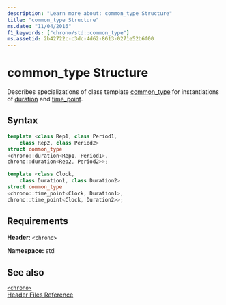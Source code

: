```yaml
---
description: "Learn more about: common_type Structure"
title: "common_type Structure"
ms.date: "11/04/2016"
f1_keywords: ["chrono/std::common_type"]
ms.assetid: 2b42722c-c3dc-4d62-8613-0271e52b6f00
---
```

# common_type Structure

Describes specializations of class template [common_type](../standard-library/common-type-class.md) for instantiations of [duration](../standard-library/duration-class.md) and [time_point](../standard-library/time-point-class.md).

## Syntax

```cpp
template <class Rep1, class Period1,
    class Rep2, class Period2>
struct common_type
<chrono::duration<Rep1, Period1>,
chrono::duration<Rep2, Period2>>;

template <class Clock,
    class Duration1, class Duration2>
struct common_type
<chrono::time_point<Clock, Duration1>,
chrono::time_point<Clock, Duration2>>;
```

## Requirements

**Header:** `<chrono>`

**Namespace:** std

## See also

[`<chrono>`](../standard-library/chrono.md)\
[Header Files Reference](../standard-library/cpp-standard-library-header-files.md)
